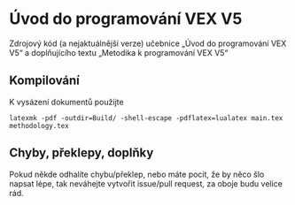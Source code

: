# Úvod do programování VEX V5
Zdrojový kód (a nejaktuálnější verze) učebnice „Úvod do programování VEX V5“ a doplňujícího textu „Metodika k programování VEX V5“

## Kompilování
K vysázení dokumentů použijte
```
latexmk -pdf -outdir=Build/ -shell-escape -pdflatex=lualatex main.tex methodology.tex
```

## Chyby, překlepy, doplňky
Pokud někde odhalíte chybu/překlep, nebo máte pocit, že by něco šlo napsat lépe, tak neváhejte vytvořit issue/pull request, za oboje budu velice rád.
